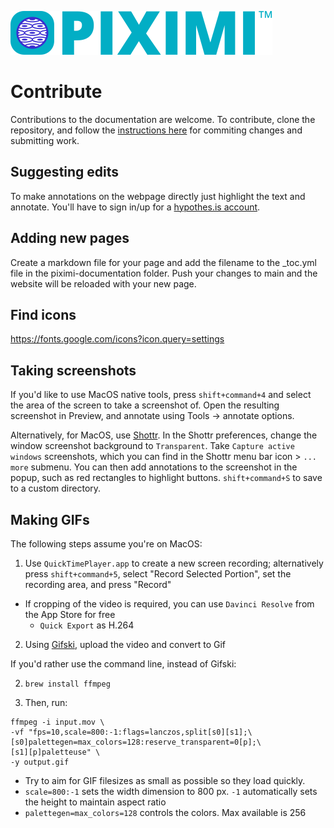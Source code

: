 ![Piximi](./piximi-documentation/img/piximi-logo.svg)

# Contribute

Contributions to the documentation are welcome. To contribute, clone the repository, and follow the [instructions here](https://github.com/piximi/piximi/wiki/contribute#version-control) for commiting changes and submitting work.

## Suggesting edits
To make annotations on the webpage directly just highlight the text and annotate. You'll have to sign in/up for a [hypothes.is account](https://hypothes.is/login).

## Adding new pages
Create a markdown file for your page and add the filename to the _toc.yml file in the piximi-documentation folder. Push your changes to main and the website will be reloaded with your new page.

## Find icons 
https://fonts.google.com/icons?icon.query=settings

## Taking screenshots

If you'd like to use MacOS native tools, press `shift+command+4` and select the area of the screen to take a screenshot of. Open the resulting screenshot in Preview, and annotate using Tools -> annotate options.

Alternatively, for MacOS, use [Shottr](https://shottr.cc/). In the Shottr preferences, change the window screenshot background to `Transparent`. Take `Capture active windows` screenshots, which you can find in the Shottr menu bar icon > `... more` submenu. You can then add annotations to the screenshot in the popup, such as red rectangles to highlight buttons. `shift+command+S` to save to a custom directory.

## Making GIFs

The following steps assume you're on MacOS:

1. Use `QuickTimePlayer.app` to create a new screen recording; alternatively press `shift+command+5`, select "Record Selected Portion", set the recording area, and press "Record"
  - If cropping of the video is required, you can use `Davinci Resolve` from the App Store for free
    - `Quick Export` as H.264

2. Using [Gifski](https://gif.ski/), upload the video and convert to Gif

If you'd rather use the command line, instead of Gifski:

2. `brew install ffmpeg`

3. Then, run:
```
ffmpeg -i input.mov \
-vf "fps=10,scale=800:-1:flags=lanczos,split[s0][s1];\
[s0]palettegen=max_colors=128:reserve_transparent=0[p];\
[s1][p]paletteuse" \
-y output.gif
```
- Try to aim for GIF filesizes as small as possible so they load quickly. 
- `scale=800:-1` sets the width dimension to 800 px. `-1` automatically sets the height to maintain aspect ratio
- `palettegen=max_colors=128` controls the colors. Max available is 256